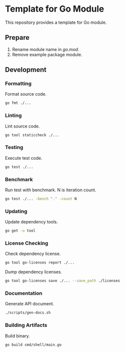 # Template for Go Module

This repository provides a template for Go module.

## Prepare

1. Rename module name in *go.mod*.
2. Remove example package module.

## Development

### Formatting

Format source code.

```sh
go fmt ./...
```

### Linting

Lint source code.

```sh
go tool staticcheck ./...
```

### Testing

Execute test code.

```sh
go test ./...
```

### Benchmark

Run test with benchmark. N is iteration count.

```sh
go test ./... -bench "." -count N
```

### Updating

Update dependency tools.

```sh
go get -u tool
```

### License Checking

Check dependency license.

```sh
go tool go-licenses report ./...
```

Dump dependency licenses.

```sh
go tool go-licenses save ./... --save_path ./licenses
```

### Documentation

Generate API document.

```sh
./scripts/gen-docs.sh
```

### Building Artifacts

Build binary.

```sh
go build cmd/shell/main.go
```

